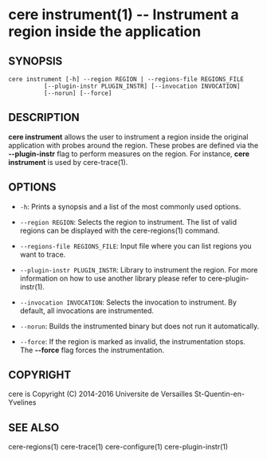 cere instrument(1) -- Instrument a region inside the application
==================================================================

## SYNOPSIS

```
cere instrument [-h] --region REGION | --regions-file REGIONS_FILE
          [--plugin-instr PLUGIN_INSTR] [--invocation INVOCATION]
          [--norun] [--force]
```

## DESCRIPTION

**cere instrument** allows the user to instrument a region inside the original
application with probes around the region. These probes are defined via the
**--plugin-instr** flag to perform measures on the region. For instance,
**cere instrument** is used by cere-trace(1).

## OPTIONS

  * `-h`:
    Prints a synopsis and a list of the most commonly used options.

  * `--region REGION`:
    Selects the region to instrument. The list of valid regions can be displayed
    with the cere-regions(1) command.

  * `--regions-file REGIONS_FILE`:
    Input file where you can list regions you want to trace.

  * `--plugin-instr PLUGIN_INSTR`:
    Library to instrument the region. For more information on how to use another
    library please refer to cere-plugin-instr(1).

  * `--invocation INVOCATION`:
    Selects the invocation to instrument. By default, all invocations are
    instrumented.

  * `--norun`:
    Builds the instrumented binary but does not run it automatically.

  * `--force`:
    If the region is marked as invalid, the instrumentation stops. The **--force**
    flag forces the instrumentation.

## COPYRIGHT

cere is Copyright (C) 2014-2016 Universite de Versailles St-Quentin-en-Yvelines

## SEE ALSO

cere-regions(1) cere-trace(1) cere-configure(1) cere-plugin-instr(1)
